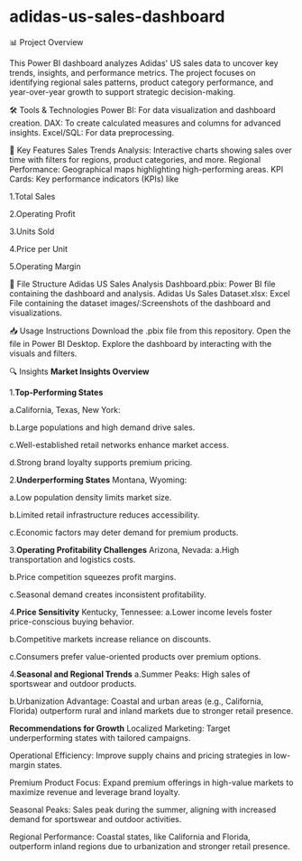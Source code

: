 # adidas-us-sales-dashboard
📊 Project Overview

This Power BI dashboard analyzes Adidas' US sales data to uncover key trends, insights, and performance metrics. The project focuses on identifying regional sales patterns, product category performance, and year-over-year growth to support strategic decision-making.


🛠 Tools & Technologies
Power BI: For data visualization and dashboard creation.
DAX: To create calculated measures and columns for advanced insights.
Excel/SQL: For data preprocessing.


🚀 Key Features
Sales Trends Analysis: Interactive charts showing sales over time with filters for regions, product categories, and more.
Regional Performance: Geographical maps highlighting high-performing areas.
KPI Cards: Key performance indicators (KPIs) like 

1.Total Sales

2.Operating Profit

3.Units Sold

4.Price per Unit

5.Operating Margin




📂 File Structure
Adidas US Sales Analysis Dashboard.pbix: Power BI file containing the dashboard and analysis.
Adidas Us Sales Dataset.xlsx: Excel File containing the dataset
images/:Screenshots of the dashboard and visualizations.


📥 Usage Instructions
Download the .pbix file from this repository.
Open the file in Power BI Desktop.
Explore the dashboard by interacting with the visuals and filters.


🔍 Insights
**Market Insights Overview**

1.**Top-Performing States**

a.California, Texas, New York:

b.Large populations and high demand drive sales.

c.Well-established retail networks enhance market access.

d.Strong brand loyalty supports premium pricing.

2.**Underperforming States**
Montana, Wyoming:

a.Low population density limits market size.

b.Limited retail infrastructure reduces accessibility.

c.Economic factors may deter demand for premium products.

3.**Operating Profitability Challenges**
Arizona, Nevada:
a.High transportation and logistics costs.

b.Price competition squeezes profit margins.

c.Seasonal demand creates inconsistent profitability.

4.**Price Sensitivity**
Kentucky, Tennessee:
a.Lower income levels foster price-conscious buying behavior.

b.Competitive markets increase reliance on discounts.

c.Consumers prefer value-oriented products over premium options.

4.**Seasonal and Regional Trends**
a.Summer Peaks: High sales of sportswear and outdoor products.

b.Urbanization Advantage: Coastal and urban areas (e.g., California, Florida) outperform rural and inland markets due to stronger retail presence.


**Recommendations for Growth**
Localized Marketing: Target underperforming states with tailored campaigns.

Operational Efficiency: Improve supply chains and pricing strategies in low-margin states.

Premium Product Focus: Expand premium offerings in high-value markets to maximize revenue and leverage brand loyalty.

Seasonal Peaks: Sales peak during the summer, aligning with increased demand for sportswear and outdoor activities.

Regional Performance: Coastal states, like California and Florida, outperform inland regions due to urbanization and stronger retail presence.

